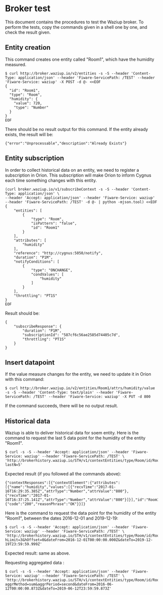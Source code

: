 
Broker test
===========

This document contains the procedures to test the Waziup broker.
To perform the tests, copy the commands given in a shell one by one, and check the result given.

Entity creation
---------------

This command creates one entity called "Room1", which have the humidity measured.

```
$ curl http://broker.waziup.io/v2/entities -s -S --header 'Content-Type: application/json' --header 'Fiware-ServicePath: /TEST' --header 'Fiware-Service: waziup' -X POST -d @- <<EOF
{
  "id": "Room1",
  "type": "Room",
  "humidity": {
    "value": 720,
    "type": "Number"
  }
}
EOF
```

There should be no result output for this command. If the entity already exists, the result will be:
```
{"error":"Unprocessable","description":"Already Exists"}
```

Entity subscription
-------------------

In order to collect historical data on an entity, we need to register a subscription in Orion.
This subscription will make Orion to inform Cygnus each time something changes with this entity.

```
(curl broker.waziup.io/v1/subscribeContext -s -S --header 'Content-Type: application/json' \
--header 'Accept: application/json' --header 'Fiware-Service: waziup' --header 'Fiware-ServicePath: /TEST' -d @- | python -mjson.tool) <<EOF
{
    "entities": [
        {
            "type": "Room",
            "isPattern": "false",
            "id": "Room1"
        }
    ],
    "attributes": [
        "humidity"
    ],
    "reference": "http://cygnus:5050/notify",
    "duration": "P1M",
    "notifyConditions": [
        {
            "type": "ONCHANGE",
            "condValues": [
                "humidity"
            ]
        }
    ],
    "throttling": "PT1S"
}
EOF
```

Result should be:
```
{
    "subscribeResponse": {
        "duration": "P1M",
        "subscriptionId": "587cf6c56ae2585d74405c7d",
        "throttling": "PT1S"
    }
}
```

Insert datapoint
----------------

If the value measure changes for the entity, we need to update it in Orion with this command:

```
$ curl http://broker.waziup.io/v2/entities/Room1/attrs/humidity/value -s -S --header 'Content-Type: text/plain' --header 'Fiware-ServicePath: /TEST' --header 'Fiware-Service: waziup' -X PUT -d 800
```
If the command succeeds, there will be no output result.


Historical data
---------------

Waziup is able to deliver historical data for soem entity.
Here is the command to request the last 5 data point for the humidity of the entity "Room1".
```
$ curl -s -S --header 'Accept: application/json' --header 'Fiware-Service: waziup' --header 'Fiware-ServicePath: /TEST' \
'http://brokerhistory.waziup.io/STH/v1/contextEntities/type/Room/id/Room1/attributes/humidity?lastN=5'
```

Expected result (if you followed all the commands above):
```
{"contextResponses":[{"contextElement":{"attributes":[{"name":"humidity","values":[{"recvTime":"2017-01-16T16:29:35.385Z","attrType":"Number","attrValue":"800"},{"recvTime":"2017-01-16T16:37:25.141Z","attrType":"Number","attrValue":"800"}]}],"id":"Room1","isPattern":false,"type":"Room"},"statusCode":{"code":"200","reasonPhrase":"OK"}}]}
```

Here is the command to request the data point for the humidity of the entity "Room1", between the dates 2016-12-01 and 2019-12-19:

```
$ curl -s -S --header 'Accept: application/json' --header 'Fiware-Service: waziup' --header 'Fiware-ServicePath: /TEST' \
'http://brokerhistory.waziup.io/STH/v1/contextEntities/type/Room/id/Room1/attributes/humidity?hLimit=3&hOffset=0&dateFrom=2016-12-01T00:00:00.000Z&dateTo=2019-12-19T23:59:59.999Z'
```

Expected result: same as above.


Requesting aggregated data :
```
$ curl -s -S --header 'Accept: application/json' --header 'Fiware-Service: waziup' --header 'Fiware-ServicePath: /TEST' \
'http://brokerhistory.waziup.io/STH/v1/contextEntities/type/Room/id/Room1/attributes/humidity?aggrMethod=sum&aggrPeriod=second&dateFrom=2016-06-12T00:00:00.873Z&dateTo=2019-06-12T23:59:59.873Z'
```
